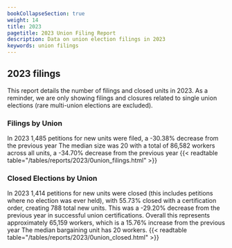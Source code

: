 ```yaml
---
bookCollapseSection: true
weight: 14
title: 2023
pagetitle: 2023 Union Filing Report
description: Data on union election filings in 2023
keywords: union filings
---
```


## 2023 filings

This report details the number of filings and closed units in 2023. As a reminder, we are only showing filings and closures related to single union elections (rare multi-union elections are excluded).

### Filings by Union
In 2023 1,485 petitions for new units were filed, a -30.38% decrease from the previous year The median size was 20 with a total of 86,582 workers across all units, a -34.70% decrease from the previous year
{{< readtable table="/tables/reports/2023/0union_filings.html" >}}

### Closed Elections by Union
In 2023 1,414 petitions for new units were closed (this includes petitions where no election was ever held), with 55.73% closed with a certification order, creating 788 total new units. This was a -29.20% decrease from the previous year in successful union certifications. Overall this represents approximately 65,159 workers, which is a 15.76% increase from the previous year The median bargaining unit has 20 workers.
{{< readtable table="/tables/reports/2023/0union_closed.html" >}}
